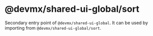 # @devmx/shared-ui-global/sort

Secondary entry point of `@devmx/shared-ui-global`. It can be used by importing from `@devmx/shared-ui-global/sort`.
